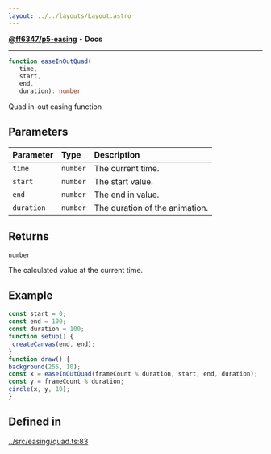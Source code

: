 ```yaml
---
layout: ../../layouts/Layout.astro
---
```


[**@ff6347/p5-easing**](README.md) • **Docs**

***

```ts
function easeInOutQuad(
   time, 
   start, 
   end, 
   duration): number
```

Quad in-out easing function

## Parameters

| Parameter | Type | Description |
| :------ | :------ | :------ |
| `time` | `number` | The current time. |
| `start` | `number` | The start value. |
| `end` | `number` | The end in value. |
| `duration` | `number` | The duration of the animation. |

## Returns

`number`

The calculated value at the current time.

## Example

```ts
const start = 0;
const end = 100;
const duration = 100;
function setup() {
 createCanvas(end, end);
}
function draw() {
background(255, 10);
const x = easeInOutQuad(frameCount % duration, start, end, duration);
const y = frameCount % duration;
circle(x, y, 10);
}
```

## Defined in

[../src/easing/quad.ts:83](https://github.com/ff6347/p5-easing/blob/226687d365587d73a12ac8d460667a1a198c05c5/src/easing/quad.ts#L83)
